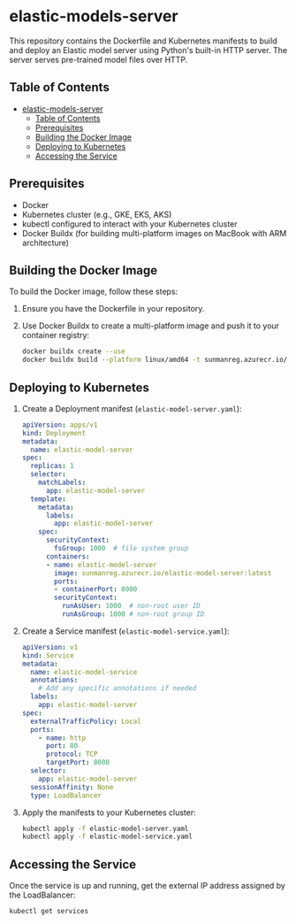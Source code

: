# elastic-models-server

This repository contains the Dockerfile and Kubernetes manifests to build and deploy an Elastic model server using Python's built-in HTTP server. The server serves pre-trained model files over HTTP.

## Table of Contents

- [elastic-models-server](#elastic-models-server)
  - [Table of Contents](#table-of-contents)
  - [Prerequisites](#prerequisites)
  - [Building the Docker Image](#building-the-docker-image)
  - [Deploying to Kubernetes](#deploying-to-kubernetes)
  - [Accessing the Service](#accessing-the-service)

## Prerequisites

- Docker
- Kubernetes cluster (e.g., GKE, EKS, AKS)
- kubectl configured to interact with your Kubernetes cluster
- Docker Buildx (for building multi-platform images on MacBook with ARM architecture)

## Building the Docker Image

To build the Docker image, follow these steps:

1. Ensure you have the Dockerfile in your repository.

2. Use Docker Buildx to create a multi-platform image and push it to your container registry:

    ```sh
    docker buildx create --use
    docker buildx build --platform linux/amd64 -t sunmanreg.azurecr.io/elastic-model-server:latest --push .
    ```

## Deploying to Kubernetes

1. Create a Deployment manifest (`elastic-model-server.yaml`):

    ```yaml
    apiVersion: apps/v1
    kind: Deployment
    metadata:
      name: elastic-model-server
    spec:
      replicas: 1
      selector:
        matchLabels:
          app: elastic-model-server
      template:
        metadata:
          labels:
            app: elastic-model-server
        spec:
          securityContext:
            fsGroup: 1000  # file system group
          containers:
          - name: elastic-model-server
            image: sunmanreg.azurecr.io/elastic-model-server:latest
            ports:
            - containerPort: 8000
            securityContext:
              runAsUser: 1000  # non-root user ID
              runAsGroup: 1000 # non-root group ID
    ```

2. Create a Service manifest (`elastic-model-service.yaml`):

    ```yaml
    apiVersion: v1
    kind: Service
    metadata:
      name: elastic-model-service
      annotations:
        # Add any specific annotations if needed
      labels:
        app: elastic-model-server
    spec:
      externalTrafficPolicy: Local
      ports:
        - name: http
          port: 80
          protocol: TCP
          targetPort: 8000
      selector:
        app: elastic-model-server
      sessionAffinity: None
      type: LoadBalancer
    ```

3. Apply the manifests to your Kubernetes cluster:

    ```sh
    kubectl apply -f elastic-model-server.yaml
    kubectl apply -f elastic-model-service.yaml
    ```

## Accessing the Service

Once the service is up and running, get the external IP address assigned by the LoadBalancer:

```sh
kubectl get services

